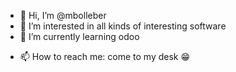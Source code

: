 - 👋 Hi, I’m @mbolleber
- 👀 I’m interested in all kinds of interesting software
- 🌱 I’m currently learning odoo
<!--- - 💞️ I’m looking to collaborate on ... --->
- 📫 How to reach me: come to my desk 😁

<!---
mbolleber/mbolleber is a ✨ special ✨ repository because its `README.md` (this file) appears on your GitHub profile.
You can click the Preview link to take a look at your changes.
--->
